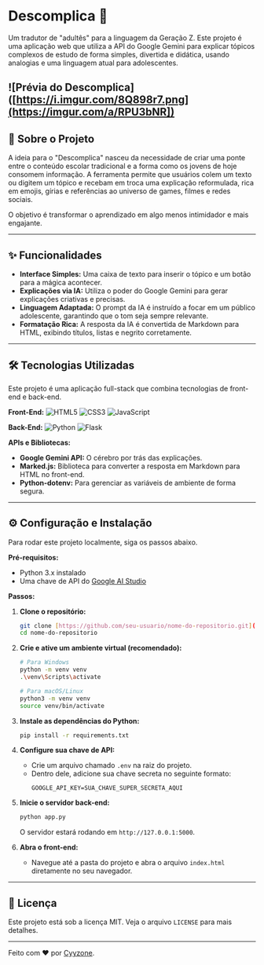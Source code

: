 # Descomplica 🚀

Um tradutor de "adultês" para a linguagem da Geração Z. Este projeto é uma aplicação web que utiliza a API do Google Gemini para explicar tópicos complexos de estudo de forma simples, divertida e didática, usando analogias e uma linguagem atual para adolescentes.

![Prévia do Descomplica]([https://i.imgur.com/8Q898r7.png](https://imgur.com/a/RPU3bNR]) 
---

## 🎯 Sobre o Projeto

A ideia para o "Descomplica" nasceu da necessidade de criar uma ponte entre o conteúdo escolar tradicional e a forma como os jovens de hoje consomem informação. A ferramenta permite que usuários colem um texto ou digitem um tópico e recebam em troca uma explicação reformulada, rica em emojis, gírias e referências ao universo de games, filmes e redes sociais.

O objetivo é transformar o aprendizado em algo menos intimidador e mais engajante.

---

## ✨ Funcionalidades

* **Interface Simples:** Uma caixa de texto para inserir o tópico e um botão para a mágica acontecer.
* **Explicações via IA:** Utiliza o poder do Google Gemini para gerar explicações criativas e precisas.
* **Linguagem Adaptada:** O prompt da IA é instruído a focar em um público adolescente, garantindo que o tom seja sempre relevante.
* **Formatação Rica:** A resposta da IA é convertida de Markdown para HTML, exibindo títulos, listas e negrito corretamente.

---

## 🛠️ Tecnologias Utilizadas

Este projeto é uma aplicação full-stack que combina tecnologias de front-end e back-end.

**Front-End:**
![HTML5](https://img.shields.io/badge/HTML5-E34F26?style=for-the-badge&logo=html5&logoColor=white)
![CSS3](https://img.shields.io/badge/CSS3-1572B6?style=for-the-badge&logo=css3&logoColor=white)
![JavaScript](https://img.shields.io/badge/JavaScript-F7DF1E?style=for-the-badge&logo=javascript&logoColor=black)

**Back-End:**
![Python](https://img.shields.io/badge/Python-3776AB?style=for-the-badge&logo=python&logoColor=white)
![Flask](https://img.shields.io/badge/Flask-000000?style=for-the-badge&logo=flask&logoColor=white)

**APIs e Bibliotecas:**
* **Google Gemini API:** O cérebro por trás das explicações.
* **Marked.js:** Biblioteca para converter a resposta em Markdown para HTML no front-end.
* **Python-dotenv:** Para gerenciar as variáveis de ambiente de forma segura.

---

## ⚙️ Configuração e Instalação

Para rodar este projeto localmente, siga os passos abaixo.

**Pré-requisitos:**
* Python 3.x instalado
* Uma chave de API do [Google AI Studio](https://aistudio.google.com/)

**Passos:**

1.  **Clone o repositório:**
    ```bash
    git clone [https://github.com/seu-usuario/nome-do-repositorio.git](https://github.com/seu-usuario/nome-do-repositorio.git)
    cd nome-do-repositorio
    ```

2.  **Crie e ative um ambiente virtual (recomendado):**
    ```bash
    # Para Windows
    python -m venv venv
    .\venv\Scripts\activate

    # Para macOS/Linux
    python3 -m venv venv
    source venv/bin/activate
    ```

3.  **Instale as dependências do Python:**
    ```bash
    pip install -r requirements.txt
    ```

4.  **Configure sua chave de API:**
    * Crie um arquivo chamado `.env` na raiz do projeto.
    * Dentro dele, adicione sua chave secreta no seguinte formato:
        ```
        GOOGLE_API_KEY=SUA_CHAVE_SUPER_SECRETA_AQUI
        ```

5.  **Inicie o servidor back-end:**
    ```bash
    python app.py
    ```
    O servidor estará rodando em `http://127.0.0.1:5000`.

6.  **Abra o front-end:**
    * Navegue até a pasta do projeto e abra o arquivo `index.html` diretamente no seu navegador.

---

## 📄 Licença

Este projeto está sob a licença MIT. Veja o arquivo `LICENSE` para mais detalhes.

---

Feito com ❤️ por [Cyyzone](https://github.com/cyyzone).
